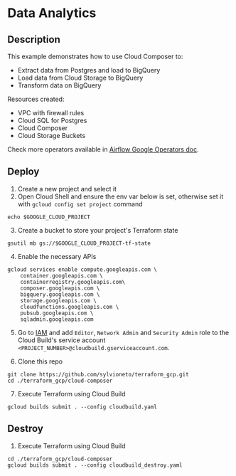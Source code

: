 # Data Analytics

## Description

This example demonstrates how to use Cloud Composer to:
- Extract data from Postgres and load to BigQuery
- Load data from Cloud Storage to BigQuery
- Transform data on BigQuery

Resources created:
- VPC with firewall rules
- Cloud SQL for Postgres
- Cloud Composer
- Cloud Storage Buckets

Check more operators available in [Airflow Google Operators doc](https://airflow.apache.org/docs/apache-airflow-providers-google/stable/operators/index.html).


## Deploy

1. Create a new project and select it
2. Open Cloud Shell and ensure the env var below is set, otherwise set it with `gcloud config set project` command
```
echo $GOOGLE_CLOUD_PROJECT
```

3. Create a bucket to store your project's Terraform state
```
gsutil mb gs://$GOOGLE_CLOUD_PROJECT-tf-state
```

4. Enable the necessary APIs
```
gcloud services enable compute.googleapis.com \
    container.googleapis.com \
    containerregistry.googleapis.com\
    composer.googleapis.com \
    bigquery.googleapis.com \
    storage.googleapis.com \
    cloudfunctions.googleapis.com \
    pubsub.googleapis.com \
    sqladmin.googleapis.com 
```

5. Go to [IAM](https://console.cloud.google.com/iam-admin/iam) and add `Editor`, `Network Admin` and `Security Admin` role to the Cloud Build's service account `<PROJECT_NUMBER>@cloudbuild.gserviceaccount.com`.

6. Clone this repo
```
git clone https://github.com/sylvioneto/terraform_gcp.git
cd ./terraform_gcp/cloud-composer
```

7. Execute Terraform using Cloud Build
```
gcloud builds submit . --config cloudbuild.yaml
```


## Destroy
1. Execute Terraform using Cloud Build
```
cd ./terraform_gcp/cloud-composer
gcloud builds submit . --config cloudbuild_destroy.yaml
```
